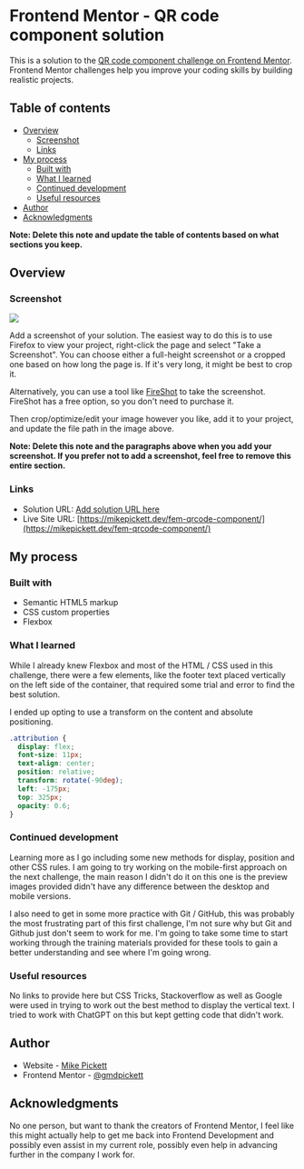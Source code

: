 # Frontend Mentor - QR code component solution

This is a solution to the [QR code component challenge on Frontend Mentor](https://www.frontendmentor.io/challenges/qr-code-component-iux_sIO_H). Frontend Mentor challenges help you improve your coding skills by building realistic projects. 

## Table of contents

- [Overview](#overview)
  - [Screenshot](#screenshot)
  - [Links](#links)
- [My process](#my-process)
  - [Built with](#built-with)
  - [What I learned](#what-i-learned)
  - [Continued development](#continued-development)
  - [Useful resources](#useful-resources)
- [Author](#author)
- [Acknowledgments](#acknowledgments)

**Note: Delete this note and update the table of contents based on what sections you keep.**

## Overview

### Screenshot

![](./screenshot.jpg)

Add a screenshot of your solution. The easiest way to do this is to use Firefox to view your project, right-click the page and select "Take a Screenshot". You can choose either a full-height screenshot or a cropped one based on how long the page is. If it's very long, it might be best to crop it.

Alternatively, you can use a tool like [FireShot](https://getfireshot.com/) to take the screenshot. FireShot has a free option, so you don't need to purchase it. 

Then crop/optimize/edit your image however you like, add it to your project, and update the file path in the image above.

**Note: Delete this note and the paragraphs above when you add your screenshot. If you prefer not to add a screenshot, feel free to remove this entire section.**

### Links

- Solution URL: [Add solution URL here](https://your-solution-url.com)
- Live Site URL: [https://mikepickett.dev/fem-qrcode-component/](https://mikepickett.dev/fem-qrcode-component/)

## My process

### Built with

- Semantic HTML5 markup
- CSS custom properties
- Flexbox

### What I learned

While I already knew Flexbox and most of the HTML / CSS used in this challenge, there were a few elements, like the footer text placed vertically on the left side of the container, that required some trial and error to find the best solution. 

I ended up opting to use a transform on the content and absolute positioning. 

```css
.attribution {
  display: flex;
  font-size: 11px;
  text-align: center;
  position: relative;
  transform: rotate(-90deg);
  left: -175px;
  top: 325px;
  opacity: 0.6;
}
```

### Continued development

Learning more as I go including some new methods for display, position and other CSS rules. I am going to try working on the mobile-first approach on the next challenge, the main reason I didn't do it on this one is the preview images provided didn't have any difference between the desktop and mobile versions. 

I also need to get in some more practice with Git / GitHub, this was probably the most frustrating part of this first challenge, I'm not sure why but Git and Github just don't seem to work for me. I'm going to take some time to start working through the training materials provided for these tools to gain a better understanding and see where I'm going wrong. 

### Useful resources

No links to provide here but CSS Tricks, Stackoverflow as well as Google were used in trying to work out the best method to display the vertical text. I tried to work with ChatGPT on this but kept getting code that didn't work. 

## Author

- Website - [Mike Pickett](http://www.mikepickett.dev)
- Frontend Mentor - [@gmdpickett](https://www.frontendmentor.io/profile/gmdpickett)

## Acknowledgments

No one person, but want to thank the creators of Frontend Mentor, I feel like this might actually help to get me back into Frontend Development and possibly even assist in my current role, possibly even help in advancing further in the company I work for. 

